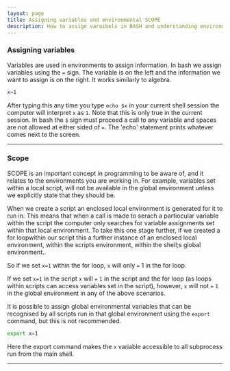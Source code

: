 ```yaml
---
layout: page
title: Assigning variables and environmental SCOPE
description: How to assign varaibels in BASH and understanding environmental scope
---
```


### Assigning variables

Variables are used in environments to assign information. In bash we assign variables using the `=` sign. The variable 
is on the left and the information we want to assign is on the right. It works similarly to algebra. 

~~~bash
x=1
~~~

After typing this any time you type `echo $x` in your current shell session the computer will interpret `x` as `1`. Note 
that this is only true in the current session. In bash the `$` sign must proceed a call to any variable and spaces are 
not allowed at either sided of `=`. The 'echo' statement prints whatever comes next to the screen.

***

### Scope

SCOPE is an important concept in programming to be aware of, and it relates to the environments you
are working in. For example, variables set within a local script, will not be available in the global environment
unless we explicitly state that they should be.

When we	create a script an enclosed local environment is generated for it to run in. This means that when a call is made 
to serach a partiocular variable within the script the computer  only searches for variable assignments set within that 
local environment. To take this one stage further, if we created a for loopwithin our script this a further instance of 
an enclosed local environment, within the scripts environment, within the shell;s global environment..

So if we set `x=1` within the for loop,	`x` will only `=` 1 in the for loop.            

If we set `x=1` in the script `x` will `=` `1` in the script and the for loop (as loops within scripts can access variables
set in the script), however, `x` will not `=` `1` in the global environment in any of the above	scenarios.

It is possible to assign global environmental variables that can be recognised by all scripts run in that global
environment using the `export` command, but this is not recommended. 

~~~bash
export x=1
~~~

Here the export command makes the `x` variable accessible to all subprocess run from the main shell.

***
